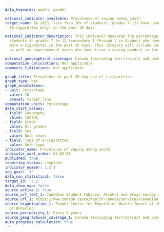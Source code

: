 ```yaml
---
data_keywords: women, gender

national_indicator_available: Prevalence of vaping among youth
target_name: By 2023, less than 10% of students (grades 7-12) have used a vaping product
  (e-cigarettes only) in the past 30 days

national_indicator_description: This indicator measures the percentage of Canadian
  students in grades 7 to 12 (secondary I through V in Quebec) who have used one or
  more e-cigarettes in the past 30 days. This category will include current users
  as well as experimental users who have tried a vaping product in the past 30 days.

national_geographical_coverage: Canada (excluding territories) and provinces
computation_calculations: Not applicable
comments_limitations: Not applicable

graph_title: Prevalence of past-30-day use of e-cigarettes
graph_type: bar
graph_annotations:
- unit: Percentage
  value: 10
  preset: target_line
computation_units: Percentage
data_start_values:
- field: Geography
  value: Canada
- field: Grade
  value: All grades
- field: Sex
  value: Both sexes
- field: Type of e-cigarettes
  value: Both type
indicator_name: Prevalence of vaping among youth
indicator_sort_order: 03-02-01
published: true
reporting_status: complete
indicator_number: 3.2.1
sdg_goal: '3'
data_non_statistical: false
target_id: '3.2'
data_show_map: false
source_active_1: true
source_url_text_1: Canadian Student Tobacco, Alcohol and Drugs Survey 2018-19
source_url_1: https://www.canada.ca/en/health-canada/services/canadian-student-tobacco-alcohol-drugs-survey/2018-2019-detailed-tables.html#t6
source_organisation_1: Propel Centre for Population Health Impact at the University
  of Waterloo
source_periodicity_1: Every 2 years
source_geographical_coverage_1: Canada (excluding territories) and provinces
auto_progress_calculation: true
---
```

